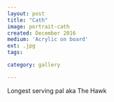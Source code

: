 ```yaml
---
layout: post
title: "Cath"
image: portrait-cath
created: December 2016
medium: 'Acrylic on board'
ext: .jpg
tags:

category: gallery

---
```


Longest serving pal aka The Hawk
